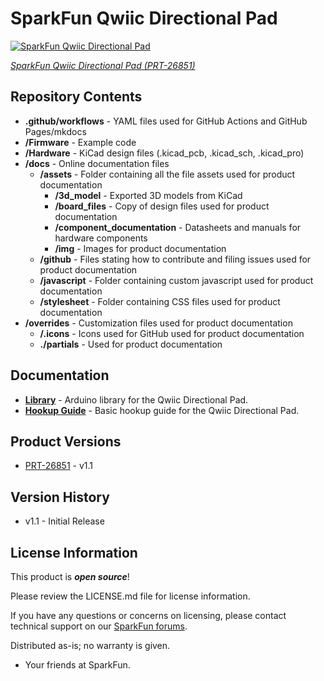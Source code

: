 SparkFun Qwiic Directional Pad
========================================

[![SparkFun Qwiic Directional Pad](https://cdn.sparkfun.com/r/600-600/assets/parts/2/7/9/6/9/26851-Qwiic-Directional-Pad-Feature.jpg)](https://www.sparkfun.com/products/26851)

[*SparkFun Qwiic Directional Pad (PRT-26851)*](https://www.sparkfun.com/products/26851)

<Basic description of the part.>

Repository Contents
-------------------

* **.github/workflows** - YAML files used for GitHub Actions and GitHub Pages/mkdocs
* **/Firmware** - Example code
* **/Hardware** - KiCad design files (.kicad_pcb, .kicad_sch, .kicad_pro)
* **/docs** - Online documentation files
  * **/assets** - Folder containing all the file assets used for product documentation
    * **/3d_model** - Exported 3D models from KiCad
    * **/board_files** - Copy of design files used for product documentation
    * **/component_documentation** - Datasheets and manuals for hardware components
    * **/img** - Images for product documentation
  * **/github** - Files stating how to contribute and filing issues used for product documentation
  * **/javascript** - Folder containing custom javascript used for product documentation
  * **/stylesheet** - Folder containing CSS files used for product documentation
* **/overrides** - Customization files used for product documentation
  * **/.icons** - Icons used for GitHub used for product documentation
  * **./partials** - Used for product documentation

Documentation
--------------
* **[Library](https://github.com/sparkfun/SparkFun_I2C_Expander_Arduino_Library)** - Arduino library for the Qwiic Directional Pad.
* **[Hookup Guide](https://docs.sparkfun.com/SparkFun_Qwiic_Directional_Pad/)** - Basic hookup guide for the Qwiic Directional Pad.

Product Versions
----------------
* [PRT-26851](https://www.sparkfun.com/products/26851) - v1.1

Version History
---------------
* v1.1 - Initial Release


License Information
-------------------

This product is _**open source**_! 

Please review the LICENSE.md file for license information. 

If you have any questions or concerns on licensing, please contact technical support on our [SparkFun forums](https://forum.sparkfun.com/viewforum.php?f=152).

Distributed as-is; no warranty is given.

- Your friends at SparkFun.

_<COLLABORATION CREDIT>_
